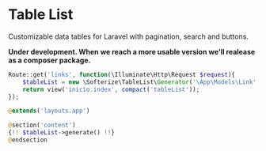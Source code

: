 # Table List

Customizable data tables for Laravel with pagination, search and buttons.

**Under development. When we reach a more usable version we'll realease as a composer package.**

```php
Route::get('links', function(\Illuminate\Http\Request $request){
    $tableList = new \Softerize\TableList\Generator('\App\Models\Link', $request);
    return view('inicio.index', compact('tableList'));
});
```

```php
@extends('layouts.app')

@section('content')
{!! $tableList->generate() !!}
@endsection
```
